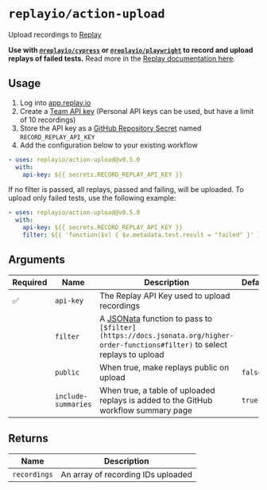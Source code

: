# `replayio/action-upload`

Upload recordings to [Replay](https://replay.io)

**Use with [`@replayio/cypress`](https://github.com/replayio/replay-cli/tree/main/packages/cypress) or [`@replayio/playwright`](https://github.com/replayio/replay-cli/tree/main/packages/playwright) to record and upload replays of failed tests.** Read more in the [Replay documentation here](https://docs.replay.io/docs/recording-tests-9f771761436440e6b672701e6107d2b1#2f17815187014b5b931eebf84141b1b7).

## Usage

1. Log into [app.replay.io](https://app.replay.io)
2. Create a [Team API key](https://docs.replay.io/docs/setting-up-a-team-f5bd9ee853814d6f84e23fb535066199#4913df9eb7384a94a23ccbf335189370) (Personal API keys can be used, but have a limit of 10 recordings)
3. Store the API key as a [GitHub Repository Secret](https://docs.github.com/en/actions/security-guides/encrypted-secrets#creating-encrypted-secrets-for-a-repository) named `RECORD_REPLAY_API_KEY`
4. Add the configuration below to your existing workflow

```yaml
- uses: replayio/action-upload@v0.5.0
  with:
    api-key: ${{ secrets.RECORD_REPLAY_API_KEY }}
```

If no filter is passed, all replays, passed and failing, will be uploaded. To upload only failed tests, use the following example:

```yaml
- uses: replayio/action-upload@v0.5.0
  with:
    api-key: ${{ secrets.RECORD_REPLAY_API_KEY }}
    filter: ${{ 'function($v) { $v.metadata.test.result = "failed" }' }}
```

## Arguments

| Required           | Name                | Description                                                                                                                                           | Default |
| ------------------ | ------------------- | ----------------------------------------------------------------------------------------------------------------------------------------------------- | ------- |
| :white_check_mark: | `api-key`           | The Replay API Key used to upload recordings                                                                                                          |
| &nbsp;             | `filter`            | A [JSONata](https://jsonata.org/) function to pass to `[$filter](https://docs.jsonata.org/higher-order-functions#filter)` to select replays to upload |
| &nbsp;             | `public`            | When true, make replays public on upload                                                                                                              | `false` |
| &nbsp;             | `include-summaries` | When true, a table of uploaded replays is added to the GitHub workflow summary page                                                                   | `true`  |

## Returns

| Name         | Description                        |
| ------------ | ---------------------------------- |
| `recordings` | An array of recording IDs uploaded |
